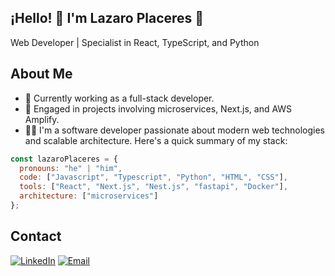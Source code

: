 ## ¡Hello! 👋 I'm Lazaro Placeres 👋

Web Developer | Specialist in React, TypeScript, and Python

## About Me
- 🌱 Currently working as a full-stack developer.
- 🚀 Engaged in projects involving microservices, Next.js, and AWS Amplify.
- 🙋‍♂️ I'm a software developer passionate about modern web technologies and scalable architecture. Here's a quick summary of my stack:

```javascript
const lazaroPlaceres = {
  pronouns: "he" | "him",
  code: ["Javascript", "Typescript", "Python", "HTML", "CSS"],
  tools: ["React", "Next.js", "Nest.js", "fastapi", "Docker"],
  architecture: ["microservices"]
};
```


## Contact
[![LinkedIn](https://img.shields.io/badge/LinkedIn-Perfil-0077B5?style=for-the-badge&logo=linkedin&logoColor=white)](https://www.linkedin.com/in/lazaro-placeres-716338265/)
[![Email](https://img.shields.io/badge/Email-Me-red?style=for-the-badge&logo=gmail&logoColor=white)](mailto:lrodriguezplaceres@gmail.com)


